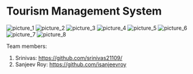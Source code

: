 # Tourism Management System
![picture_1](https://github.com/srinivas21109/Tourism-Management-System/assets/119849011/32690c5f-a526-484a-90af-dc4b26bb75d7)
![picture_2](https://github.com/srinivas21109/Tourism-Management-System/assets/119849011/dfe94322-2697-4d07-b193-5fbe6b242010)
![picture_3](https://github.com/srinivas21109/Tourism-Management-System/assets/119849011/c1b9ee7e-9baa-4734-a017-e4539e6dcd08)
![picture_4](https://github.com/srinivas21109/Tourism-Management-System/assets/119849011/376d3c5b-0406-4b85-989e-9abfefb63c05)
![picture_5](https://github.com/srinivas21109/Tourism-Management-System/assets/119849011/32954f4f-6e72-424b-ab69-0b3c4c57db3f)
![picture_6](https://github.com/srinivas21109/Tourism-Management-System/assets/119849011/1cf9de93-512f-4b0d-8dfb-9a9fee8e9580)
![picture_7](https://github.com/srinivas21109/Tourism-Management-System/assets/119849011/0a94198b-ed28-4170-8272-39ca9dc86714)
![picture_8](https://github.com/srinivas21109/Tourism-Management-System/assets/119849011/2d6c5146-04be-4391-b9eb-6505c994d215)

Team members:
1. Srinivas: https://github.com/srinivas21109/
2. Sanjeev Roy: https://github.com/isanjeevroy
